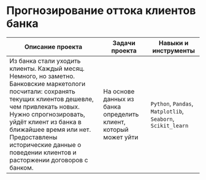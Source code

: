 # Прогнозирование оттока клиентов банка
Описание проекта|Задачи проекта|Навыки и инструменты
---|----|---
Из банка стали уходить клиенты. Каждый месяц. Немного, но заметно. Банковские маркетологи посчитали: сохранять текущих клиентов дешевле, чем привлекать новых. Нужно спрогнозировать, уйдёт клиент из банка в ближайшее время или нет. Предоставлены исторические данные о поведении клиентов и расторжении договоров с банком.|На основе данных из банка определить клиент, который может уйти|`Python`, `Pandas`, `Matplotlib`, `Seaborn`, `Scikit_learn` 
